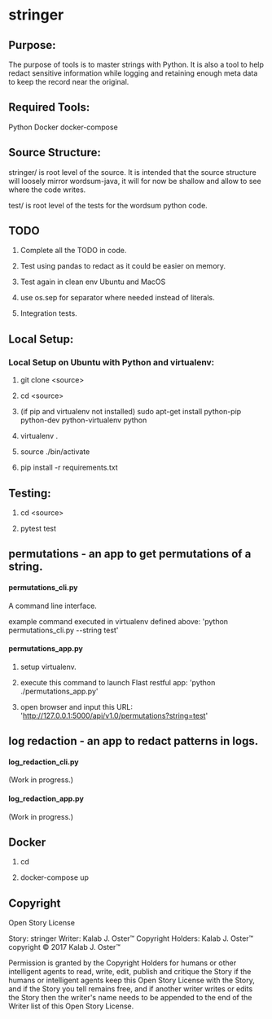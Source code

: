 # stringer

## Purpose:
The purpose of tools is to master strings with Python. It is also a tool to help redact sensitive information while logging
and retaining enough meta data to keep the record near the original.



## Required Tools:
Python
Docker
docker-compose


## Source Structure:
stringer/ is root level of the source. It is intended that the source structure will
        loosely mirror wordsum-java, it will for now be shallow and allow to
        see where the code writes.

test/ is root level of the tests for the wordsum python code.

## TODO

1. Complete all the TODO in code.

2. Test using pandas to redact as it could be easier on memory.

3. Test again in clean env Ubuntu and MacOS

4. use os.sep for separator where needed instead of literals.

5. Integration tests.

## Local Setup:

### Local Setup on Ubuntu with Python and virtualenv:

1. git clone &lt;source>

2. cd &lt;source>

3. (if pip and virtualenv not installed) sudo apt-get install python-pip python-dev python-virtualenv python

4. virtualenv .

5. source ./bin/activate

6. pip install -r requirements.txt


## Testing:
1.  cd &lt;source>

2.  pytest test

## permutations - an app to get permutations of a string.

#### permutations_cli.py

A command line interface.

example command executed in virtualenv defined above: 'python permutations_cli.py --string test'


#### permutations_app.py

1. setup virtualenv.

2. execute this command to launch Flast restful app: 'python ./permutations_app.py'

3. open browser and input this URL: 'http://127.0.0.1:5000/api/v1.0/permutations?string=test'


## log redaction - an app to redact patterns in logs.

#### log_redaction_cli.py

(Work in progress.)

#### log_redaction_app.py

(Work in progress.)

## Docker

1. cd <source>

2. docker-compose up

## Copyright

  Open Story License

  Story: stringer
  Writer: Kalab J. Oster&trade;
  Copyright Holders: Kalab J. Oster&trade;
  copyright &copy; 2017 Kalab J. Oster&trade;

  Permission is granted by the Copyright Holders for humans or other intelligent agents to read, write, edit, publish and critique the Story
  if the humans or intelligent agents keep this Open Story License with the Story,
  and if the Story you tell remains free,
  and if another writer writes or edits the Story then the writer's name needs to be appended to the end of the Writer list of this Open Story License.

